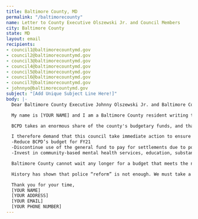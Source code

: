 ```yaml
---
title: Baltimore County, MD
permalink: "/baltimorecounty"
name: Letter to County Executive Olszewski Jr. and Council Members
city: Baltimore County
state: MD
layout: email
recipients:
- council1@baltimorecountymd.gov
- council2@baltimorecountymd.gov
- council3@baltimorecountymd.gov
- council4@baltimorecountymd.gov
- council5@baltimorecountymd.gov
- council6@baltimorecountymd.gov
- council7@baltimorecountymd.gov
- johnnyo@baltimorecountymd.gov
subject: "[Add Unique Subject Line Here!]"
body: |-
  Dear Baltimore County Executive Johnny Olszewski Jr. and Baltimore County Council Members ,

  My name is [YOUR NAME] and I am a Baltimore County resident writing to urge you to defund BCPD. I demand that the Baltimore County Council begin meaningfully defunding the Baltimore County Police Department and re-allocate those funds to programs proven to more effectively promote a safe and equitable community such as community-based mental health services, substance abuse treatment services, and affordable housing programs. I demand a budget that reflects the needs of Baltimore County residents.

  BCPD takes an enormous share of the county's budgetary funds, and that percentage has risen over the years. Looking at the most recent budget proposal, it can be shown that the budget allocation for BCPD has increased over 8% from FY19-FY20 [1][2] and is proposed to rise by almost 12% from FY20 to FY 21 [2][3], taking away desperately needed resources from essential county programs and services. Baltimore police budgets have risen even year, a total of 41% since 2009. Given all that is happening in Baltimore County, I believe these dollars could be better spent on education, community programs, and renovating schools in areas that desperately need it. Investing in small businesses owned by black Americans and latinx residents within this county will promote safety and bring the community together.

  I therefore demand that this council take immediate action to ensure the following:
  -Reduce BCPD’s budget for FY21
  -Discontinue use of the general fund to pay for settlements due to police murder, misconduct, and negligence
  -Invest in community-based mental health services, education, substance abuse treatment services, affordable housing programs, and underserved youth programs.

  Baltimore County cannot wait any longer for a budget that meets the needs of its residents. The only way to achieve this is to take immediate steps to Defund BCPD.

  History has shown that police “reform” is not enough. We must take a hard look at the ways that the current system in place fails to serve–and in fact actively harms–our community, and come together to reimagine the role of police in our county.

  Thank you for your time,
  [YOUR NAME]
  [YOUR ADDRESS]
  [YOUR EMAIL]
  [YOUR PHONE NUMBER]
---
```


